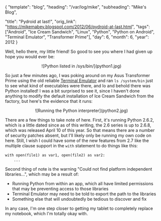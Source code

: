 {
  "template": "blog",
  "heading": "/var/log/mike",
  "subheading": "Mike's Blog",

  "title": "Pydroid at last!",
  "orig_link": "https://mikemabey.blogspot.com/2012/06/pydroid-at-last.html",
  "tags": ["Android", "Ice Cream Sandwich", "Linux", "Python", "Python on Android", "Terminal Emulator",
           "Transformer Prime"],
  "day": 6,
  "month": 6,
  "year": 2012
}

Well, hello there, my little friend! So good to see you where I had given up hope you would ever be:

<center>
![Python listed in /sys/bin/](python1.jpg)
</center>

So just a few minutes ago, I was poking around on my Asus Transformer Prime using the old reliable [Terminal
Emulator](https://play.google.com/store/apps/details?id=jackpal.androidterm) and ran `ls /system/bin` just to see what
kind of executables were there, and lo and behold there was Python installed! I was a bit surprised to see it, since I
haven't done anything to modify the default installation of Ice Cream Sandwich from the factory, but here's the evidence
that it runs:

<center>
![Running the Python interpreter](python2.jpg)
</center>

There are a few things to take note of here. First, it's running Python 2.6.2, which is a little dated since as of this
writing, the 2.6 series is up to 2.6.8, which was released April 10 of this year. So that means there are a number of
security patches absent, but I'll likely only be running my own code on here. Still, I wish I could have some of the
new features from 2.7 like the multiple clause support in the `with` statement to do things like this:

```
with open(file1) as var1, open(file2) as var2:
	... 
```

Second thing of note is the warning "Could not find platform independent libraries...", which may be a result of:

* Running Python from within an app, which all have limited permissions that may be preventing access to those libraries
* Terminal Emulator may need to be told to export the path to the libraries
* Something else that will undoubtedly be tedious to discover and fix

In any case, I'm one step closer to getting my tablet to completely replace my notebook, which I'm totally okay with.
